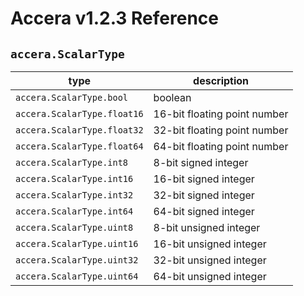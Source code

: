 [//]: # (Project: Accera)
[//]: # (Version: v1.2.3)

# Accera v1.2.3 Reference
## `accera.ScalarType`

type | description
--- | ---
`accera.ScalarType.bool` | boolean
`accera.ScalarType.float16` | 16-bit floating point number
`accera.ScalarType.float32` | 32-bit floating point number
`accera.ScalarType.float64` | 64-bit floating point number
`accera.ScalarType.int8` | 8-bit signed integer
`accera.ScalarType.int16` | 16-bit signed integer
`accera.ScalarType.int32` | 32-bit signed integer
`accera.ScalarType.int64` | 64-bit signed integer
`accera.ScalarType.uint8` | 8-bit unsigned integer
`accera.ScalarType.uint16` | 16-bit unsigned integer
`accera.ScalarType.uint32` | 32-bit unsigned integer
`accera.ScalarType.uint64` | 64-bit unsigned integer

<div style="page-break-after: always;"></div>
